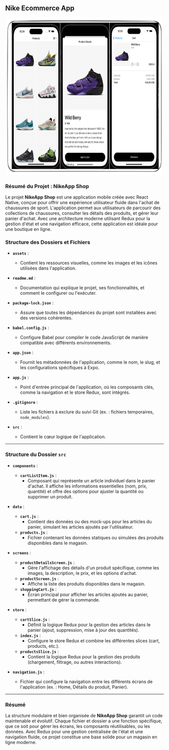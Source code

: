 ## Nike Ecommerce App

<img src="./ss.png" height="500" width="700"/>

### Résumé du Projet : NikeApp Shop

Le projet **NikeApp Shop** est une application mobile créée avec React Native, conçue pour offrir une expérience utilisateur fluide dans l'achat de chaussures de sport. L'application permet aux utilisateurs de parcourir des collections de chaussures, consulter les détails des produits, et gérer leur panier d'achat. Avec une architecture moderne utilisant Redux pour la gestion d'état et une navigation efficace, cette application est idéale pour une boutique en ligne.

### Structure des Dossiers et Fichiers

- **`assets`** :

  - Contient les ressources visuelles, comme les images et les icônes utilisées dans l'application.

- **`readme.md`** :

  - Documentation qui explique le projet, ses fonctionnalités, et comment le configurer ou l'exécuter.

- **`package-lock.json`** :

  - Assure que toutes les dépendances du projet sont installées avec des versions cohérentes.

- **`babel.config.js`** :

  - Configure Babel pour compiler le code JavaScript de manière compatible avec différents environnements.

- **`app.json`** :

  - Fournit les métadonnées de l'application, comme le nom, le slug, et les configurations spécifiques à Expo.

- **`app.js`** :

  - Point d'entrée principal de l'application, où les composants clés, comme la navigation et le store Redux, sont intégrés.

- **`.gitignore`** :

  - Liste les fichiers à exclure du suivi Git (ex. : fichiers temporaires, `node_modules`).

- **`src`** :
  - Contient le cœur logique de l'application.

---

### Structure du Dossier `src`

- **`components`** :

  - **`cartListItem.js`** :
    - Composant qui représente un article individuel dans le panier d'achat. Il affiche les informations essentielles (nom, prix, quantité) et offre des options pour ajuster la quantité ou supprimer un produit.

- **`data`** :

  - **`cart.js`** :
    - Contient des données ou des mock-ups pour les articles du panier, simulant les articles ajoutés par l'utilisateur.
  - **`products.js`** :
    - Fichier contenant les données statiques ou simulées des produits disponibles dans le magasin.

- **`screens`** :

  - **`productDetailsScreen.js`** :
    - Gère l'affichage des détails d'un produit spécifique, comme les images, la description, le prix, et les options d'achat.
  - **`productScreen.js`** :
    - Affiche la liste des produits disponibles dans le magasin.
  - **`shoppingCart.js`** :
    - Écran principal pour afficher les articles ajoutés au panier, permettant de gérer la commande.

- **`store`** :

  - **`cartSlice.js`** :
    - Définit la logique Redux pour la gestion des articles dans le panier (ajout, suppression, mise à jour des quantités).
  - **`index.js`** :
    - Configure le store Redux et combine les différentes slices (cart, products, etc.).
  - **`productsSlice.js`** :
    - Contient la logique Redux pour la gestion des produits (chargement, filtrage, ou autres interactions).

- **`navigation.js`** :
  - Fichier qui configure la navigation entre les différents écrans de l'application (ex. : Home, Détails du produit, Panier).

---

### Résumé

La structure modulaire et bien organisée de **NikeApp Shop** garantit un code maintenable et évolutif. Chaque fichier et dossier a une fonction spécifique, que ce soit pour gérer les écrans, les composants réutilisables, ou les données. Avec Redux pour une gestion centralisée de l'état et une navigation fluide, ce projet constitue une base solide pour un magasin en ligne moderne.
